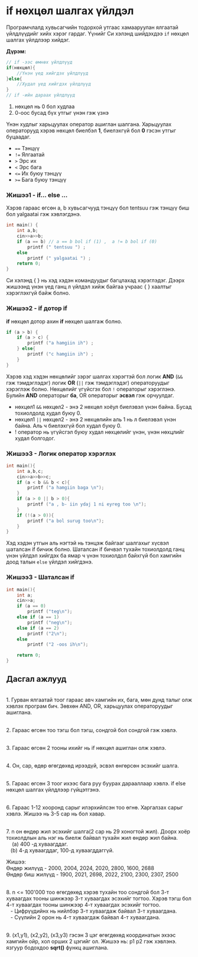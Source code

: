# if нөхцөл шалгах үйлдэл

Програмчлалд хувьсагчийн тодорхой утгаас хамааруулан ялгаатай үйлдлүүдийг хийх хэрэг гардаг. Үүнийг Си хэлэнд шийдэхдээ `if` нөхцөл шалгах үйлдлээр хийдэг.

**Дүрэм:** 
```c
// if -ээс өмнөх үйлдлүүд
if(нөхцөл){
    //Үнэн үед хийгдэх үйлдлүүд
}else{
    //Худал үед хийгдэх үйлдлүүд
}
// if -ийн дараах үйлдлүүд
```

1. нөхцөл нь 0 бол худлаа
2. 0-оос бусад бүх утгыг үнэн гэж үзнэ

Үнэн худлыг харьцуулах оператор ашиглан шалгана. Харьцуулах операторууд хэрэв нөхцөл биелбэл **1**, биелэхгүй бол **0** гэсэн утгыг буцаадаг.

- `==` Тэнцүү
- `!=` Ялгаатай
- `>`  Эрс их
- `<`  Эрс бага
- `<=` Их буюу тэнцүү
- `>=` Бага буюу тэнцүү 

### Жишээ1 - if... else ...
Хэрэв гараас өгсөн a, b хувьсагчууд тэнцүү бол tentsuu гэж тэнцүү биш бол yalgaatai гэж хэвлэгдэнэ. 
```c
int main() {
    int a,b; 
    cin>>a>>b;
    if (a == b) // a == b bol if (1) ,  a != b bol if (0)
        printf (" tentsuu ") ;
    else
        printf (" yalgaatai ") ;
    return 0;
}
```
Си хэлэнд { } нь хэд хэдэн командуудыг багцлахад хэрэглэдэг. Дээрх жишээнд үнэн үед ганц л үйлдэл хийж байгаа учраас { } хаалтыг хэрэглэхгүй байж болно. 

### Жишээ2 - if дотор if
**if** нөхцөл дотор ахин **if** нөхцөл шалгаж болно.

```c
if (a > b) {
    if (a > c) {
        printf ("a hamgiin ih") ;
    } else{
        printf ("c hamgiin ih") ;
    }
}
```

Хэрэв хэд хэдэн нөхцөлийг зэрэг шалгах хэрэгтэй бол логик **AND** (`&&` гэж тэмдэглэдэг) логик **OR** (`||` гэж тэмдэглэдэг) операторуудыг хэрэглэж болно. Нөхцөлийг үгүйсгэх бол `!` операторыг хэрэглэнэ. Булийн **AND** операторыг **ба**, OR операторыг **эсвэл** гэж орчуулдаг.


- нөхцөл1 `&&` нөхцөл2 - энэ 2 нөхцөл хоёул биелэвэл үнэн байна. Бусад тохиолдолд худал буюу 0.
- нөхцөл1 `||` нөхцөл2 - энэ 2 нөхцөлийн аль 1 нь л биелэвэл үнэн байна. Аль ч биелэхгүй бол худал буюу 0. 
- ! оператор нь үгүйсгэл буюу худал нөхцөлийг үнэн, үнэн нөхцлийг худал болгодог.

### Жишээ3 - Логик оператор хэрэглэх

```c
int main(){
    int a,b,c;
    cin>>a>>b>>c;
    if (a < b && b < c){
        printf ("a hamgiin baga \n");
    }
    if (a > 0 || b > 0){
        printf ("a , b- iin ydaj 1 ni eyreg too \n");
    } 
    if (!(a > 0)){
        printf ("a bol surug too\n");
    }  
}
```

Хэд хэдэн утгын аль нэгтэй нь тэнцэж байгааг шалгахыг хүсвэл шаталсан if бичиж болно. Шаталсан if бичвэл тухайн тохиолдолд ганц үнэн үйлдэл хийгдэх ба ямар ч үнэн тохиолдол байхгүй бол хамгийн доод талын `else` үйлдэл хийгдэнэ. 

### Жишээ3 - Шаталсан if

```c
int main(){
    int a; 
    cin>>a;
    if (a == 0)
        printf ("teg\n");
    else if (a == 1)
        printf ("neg\n");
    else if (a == 2)
        printf ("2\n");
    else
        printf ("2 -oos ih\n"); 

    return 0;
}
```


## Дасгал ажлууд ##

<br>1. Гурван ялгаатай тоог гараас авч хамгийн их, бага, мөн дунд талыг олж хэвлэх програм бич. Зөвхөн AND, OR, харьцуулах операторуудыг ашиглана.

<br>2. Гараас өгсөн тоо тэгш бол тэгш, сондгой бол сондгой гэж хэвлэ.

<br>3. Гараас өгсөн 2 тооны ихийг нь if нөхцөл ашиглан олж хэвлэ.

<br>4. Он, сар, өдөр өгөгдөхөд ирээдүй, эсвэл өнгөрсөн эсэхийг шалга.

<br>5. Гараас өгсөн 3 тоог ихээс бага руу буурах дарааллаар хэвлэ. if else нөхцөл шалгах үйлдлээр гүйцэтгэнэ. 

<br>6. Гараас 1-12 хооронд сарыг илэрхийлсэн тоо өгнө. Харгалзах сарыг хэвлэ. Жишээ нь 3-5 сар нь бол хавар. 

<br>7. n он өндөр жил эсэхийг шалга(2 сар нь 29 хоногтой жил). Доорх хоёр тохиолдлын аль нэг нь биелж байвал тухайн жил өндөр жил байна.
<br> &nbsp;&nbsp;&nbsp; (a) 400 -д хуваагддаг. 
<br> &nbsp;&nbsp;&nbsp;(b) 4-д хуваагддаг, 100-д хуваагддаггүй. 

Жишээ: 
<br>Өндөр жилүүд - 2000, 2004, 2024, 2020, 2800, 1600, 2688
<br>Өндөр биш жилүүд - 1900, 2021, 2698, 2022, 2100, 2300, 2307, 2500 


<br>8. n <= 100'000 тоо өгөгдөхөд хэрэв тухайн тоо сондгой бол 3-т хуваагдах тооны шинжээр 3-т хуваагдах эсэхийг тогтоо. Хэрэв тэгш бол 4-т хуваагдах тооны шинжээр 4-т хуваагдах эсэхийг тогтоо. 
    <br> &nbsp;&nbsp;&nbsp;- Цифрүүдийнх нь нийлбэр 3-т хуваагдаж байвал 3-т хуваагдана.
    <br> &nbsp;&nbsp;&nbsp;- Сүүлийн 2 орон нь 4-т хуваагдаж байвал 4-т хуваагдана.

<br>9. (x1,y1), (x2,y2), (x3,y3) гэсэн 3 цэг өгөгдөхөд координатын эхээс хамгийн ойр, хол орших 2 цэгийг ол. Жишээ нь: p1 p2 гэж хэвлэнэ. язгуур бодохдоо **sqrt()** функц ашиглана.



